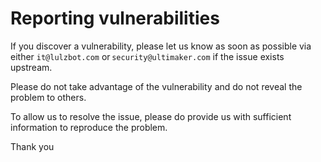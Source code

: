 # Reporting vulnerabilities

If you discover a vulnerability, please let us know as soon as possible via either `it@lulzbot.com` or `security@ultimaker.com` if the issue exists upstream.

Please do not take advantage of the vulnerability and do not reveal the problem to others.

To allow us to resolve the issue, please do provide us with sufficient information to reproduce the problem.

Thank you
